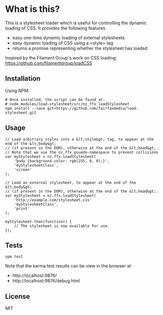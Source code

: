 # What is this?

This is a stylesheet loader which is useful for controlling the dynamic loading of
CSS. It provides the following features:

* easy one-time dynamic loading of external stylesheets
* easy dynamic loading of CSS using a &lt;style&gt; tag
* returns a promise representing whether the stylesheet has loaded

Inspired by the Filament Group's work on CSS loading: https://github.com/filamentgroup/loadCSS


## Installation

Using NPM:

    # Once installed, the script can be found at:
    # node_modules/load-stylesheet/src/nz_ffx_loadStylesheet
    npm install --save git+https://github.com/fairfaxmedia/load-stylesheet.git


## Usage

    // Load arbitrary styles into a &lt;style&gt; tag, to appear at the end of the &lt;body&gt;
    // (if present in the DOM), otherwise at the end of the &lt;head&gt;.
    // Note that we use the nz.ffx psuedo-namespace to prevent collisions
    var myStylesheet = nz.ffx.loadStylesheet(
        'body {background-color: rgb(255, 0, 0);}',
        'myStylesheetClass',
        'screen'
    );

    // Load an external stylesheet, to appear at the end of the &lt;body&gt;
    // (if present in the DOM), otherwise at the end of the &lt;head&gt;.
    var myStylesheet = nz.ffx.loadStylesheet(
        'http://example.com/stylesheet.css'
        'myStylesheetClass',
        'print'
    );

    myStylesheet.then(function() {
        // The stylesheet is now available for use.
    });


## Tests

    npm test

Note that the karma test results can be view in the browser at:
* http://localhost:9876/
* http://localhost:9876/debug.html


## License

MIT
